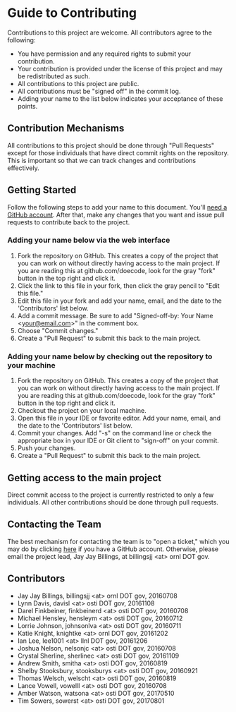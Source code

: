 # Guide to Contributing

Contributions to this project are welcome. All contributors agree to the following:
- You have permission and any required rights to submit your contribution.
- Your contribution is provided under the license of this project and may be redistributed as such.
- All contributions to this project are public.
- All contributions must be "signed off" in the commit log.
- Adding your name to the list below indicates your acceptance of these points.

## Contribution Mechanisms
All contributions to this project should be done through "Pull Requests" except for those individuals that have direct commit rights on the repository. This is important so that we can track changes and contributions effectively.

## Getting Started
Follow the following steps to add your name to this document. You'll [need a GitHub account](https://github.com/join). After that, make any changes that you want and issue pull requests to contribute back to the project.

### Adding your name below via the web interface
1. Fork the repository on GitHub. This creates a copy of the project that you can work on without directly having access to the main project. If you are reading this at github.com/doecode, look for the gray "fork" button in the top right and click it.
2. Click the link to this file in your fork, then click the gray pencil to "Edit this file."
3. Edit this file in your fork and add your name, email, and the date to the 'Contributors' list below.
4. Add a commit message. Be sure to add "Signed-off-by: Your Name &lt;your@email.com>" in the comment box.
5. Choose "Commit changes."
6. Create a "Pull Request" to submit this back to the main project.

### Adding your name below by checking out the repository to your machine
1. Fork the repository on GitHub. This creates a copy of the project that you can work on without directly having access to the main project. If you are reading this at github.com/doecode, look for the gray "fork" button in the top right and click it.
2. Checkout the project on your local machine.
3. Open this file in your IDE or favorite editor. Add your name, email, and the date to the 'Contributors' list below.
4. Commit your changes. Add "-s" on the command line or check the appropriate box in your IDE or Git client to "sign-off" on your commit.
5. Push your changes.
6. Create a "Pull Request" to submit this back to the main project.

## Getting access to the main project
Direct commit access to the project is currently restricted to only a few individuals. All other contributions should be done through pull requests.

## Contacting the Team
The best mechanism for contacting the team is to "open a ticket," which you may do by clicking [here](https://github.com/doecode/doecode/issues/new) if you have a GitHub account. Otherwise, please email the project lead, Jay Jay Billings, at billingsjj &lt;at> ornl DOT gov.

## Contributors ##
* Jay Jay Billings, billingsjj &lt;at> ornl DOT gov, 20160708
* Lynn Davis, davisl &lt;at> osti DOT gov, 20161108
* Darel Finkbeiner, finkbeinerd &lt;at> osti DOT gov, 20160708
* Michael Hensley, hensleym &lt;at> osti DOT gov, 20160712
* Lorrie Johnson, johnsonlva &lt;at> osti DOT gov, 20160711
* Katie Knight, knightke &lt;at> ornl DOT gov, 20161202
* Ian Lee, lee1001 &lt;at> llnl DOT gov, 20161206
* Joshua Nelson, nelsonjc &lt;at> osti DOT gov, 20160708
* Crystal Sherline, sherlinec &lt;at> osti DOT gov, 20161109
* Andrew Smith, smitha &lt;at> osti DOT gov, 20160819
* Shelby Stooksbury, stooksburys &lt;at> osti DOT gov, 20160921
* Thomas Welsch, welscht &lt;at> osti DOT gov, 20160819
* Lance Vowell, vowelll &lt;at> osti DOT gov, 20160708
* Amber Watson, watsona &lt;at> osti DOT gov, 20170510
* Tim Sowers, sowerst &lt;at> osti DOT gov, 20170801
